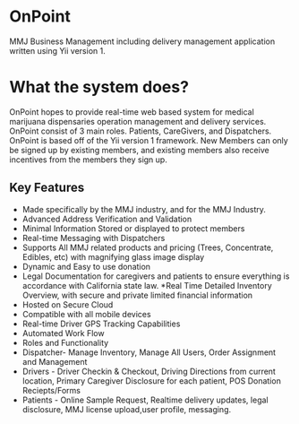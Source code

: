 # OnPoint
MMJ Business Management including delivery management application written using Yii version 1. 

# What the system does?
		
OnPoint hopes to provide real-time web based system for medical marijuana dispensaries operation management and delivery services. OnPoint consist of 3 main roles. Patients, CareGivers, and Dispatchers. OnPoint is based off of the Yii version 1 framework. New Members can only be signed up by existing members, and existing members also receive incentives from the members they sign up. 

   
##     Key Features
 * Made specifically by the MMJ industry, and for the MMJ Industry.
 * Advanced Address Verification and Validation
 * Minimal Information Stored or displayed to protect members
 * Real-time Messaging with Dispatchers
 * Supports All MMJ related products and pricing (Trees, Concentrate, Edibles, etc) with magnifying glass image display
 * Dynamic and Easy to use donation
 * Legal Documentation for caregivers and patients to ensure everything is accordance with California state law.
  *Real Time Detailed Inventory Overview, with secure and private limited financial information
 * Hosted on Secure Cloud
 * Compatible with all mobile devices
 * Real-time Driver GPS Tracking Capabilities
 * Automated Work Flow
 * Roles and Functionality
 * Dispatcher- Manage Inventory, Manage All Users, Order Assignment and Management
 * Drivers - Driver Checkin &amp; Checkout, Driving Directions from current location, Primary Caregiver Disclosure for each patient, POS Donation Reciepts/Forms
 * Patients - Online Sample Request, Realtime delivery updates, legal disclosure, MMJ license upload,user profile, messaging.

